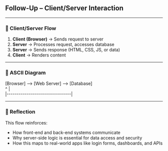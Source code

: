 ##  Follow-Up – Client/Server Interaction

---

### 🔄 Client/Server Flow

1. **Client (Browser)** → Sends request to server  
2. **Server** → Processes request, accesses database  
3. **Server** → Sends response (HTML, CSS, JS, or data)  
4. **Client** → Renders content

---

### 🧱 ASCII Diagram

[Browser] --> [Web Server] --> [Database]  
     ^                                |  
     |--------------------------------|

---

### 🧠 Reflection

This flow reinforces:
- How front-end and back-end systems communicate  
- Why server-side logic is essential for data access and security  
- How this maps to real-world apps like login forms, dashboards, and APIs